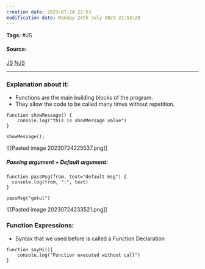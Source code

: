 ```yaml
---
creation date: 2023-07-24 22:53
modification date: Monday 24th July 2023 22:53:28
---
```


**Tags:** #JS 

#### Source:
[JS](https://javascript.info/function-basics)
[NJS](https://www.youtube.com/watch?v=gSDncyuGw0s&pp=ygUdamF2YXNjcmlwdCBmdW5jdGlvbnMgbmFtYXN0YWU%3D)

--------------------------------------

### Explanation about it:

* Functions are the main building blocks of the program.
* They allow the code to be called many times without repetition.

```
function showMessage() {
	console.log("this is shoeMessage value")
}

showMessage();
```

![[Pasted image 20230724225537.png]]


##### Passing argument + Default argument:

```
function passMsg(from, text="default msg") {
  console.log(from, ":", text)
}

passMsg("gokul")
```

![[Pasted image 20230724233521.png]]


### Function Expressions:

* Syntax that we used before is called a Function Declaration

```
function sayHi(){
    console.log("Function executed without call")
}
```